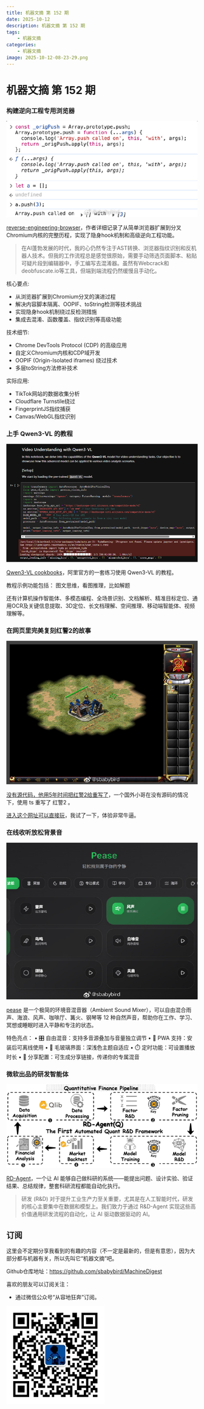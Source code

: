 ```yaml
---
title: 机器文摘 第 152 期
date: 2025-10-12
description: 机器文摘 第 152 期
tags: 
    - 机器文摘
categories: 
    - 机器文摘
image: 2025-10-12-08-23-29.png
---
```

# 机器文摘 第 152 期

### 构建逆向工程专用浏览器
![](2025-10-12-08-22-46.png)

[reverse-engineering-browser](https://nullpt.rs/reverse-engineering-browser)，作者详细记录了从简单浏览器扩展到分叉Chromium内核的完整历程，实现了隐身hook机制和高级逆向工程功能。

> 在AI蓬勃发展的时代，我的心仍然专注于AST转换、浏览器指纹识别和反机器人技术。但我的工作流程总是感觉很原始，需要手动筛选页面脚本、粘贴可疑片段到编辑器中，手工编写去混淆器。虽然有Webcrack和deobfuscate.io等工具，但端到端流程仍然缓慢且手动化。

核心要点:
- 从浏览器扩展到Chromium分叉的演进过程
- 解决内容脚本隔离、OOPIF、toString检测等技术挑战
- 实现隐身hook机制绕过反检测措施
- 集成去混淆、函数覆盖、指纹识别等高级功能

技术细节:
- Chrome DevTools Protocol (CDP) 的高级应用
- 自定义Chromium内核和CDP域开发
- OOPIF (Origin-Isolated iframes) 绕过技术
- 多层toString方法修补技术

实际应用:
- TikTok网站的数据收集分析
- Cloudflare Turnstile绕过
- FingerprintJS指纹捕获
- Canvas/WebGL指纹识别

### 上手 Qwen3-VL 的教程
![](2025-10-12-08-23-11.png)

[Qwen3-VL cookbooks](https://github.com/QwenLM/Qwen3-VL/tree/main/cookbooks)，阿里官方的一套练习使用 Qwen3-VL 的教程。

教程示例功能包括：
图文思维，看图推理，比如解题

还有计算机操作智能体、多模态编程、全场景识别、文档解析、精准目标定位、通用OCR及关键信息提取、3D定位、长文档理解、空间推理、移动端智能体、视频理解等。

### 在网页里完美复刻红警2的故事
![](2025-10-12-08-23-29.png)

[没有源代码，他用5年时间把红警2给重写了](https://zhuanlan.zhihu.com/p/1959574914458711924)，一个国外小哥在没有源码的情况下，使用 ts 重写了 红警2 。

[进入这个网址可以直接玩](https://www.ra2web.com/)，我试了一下，体验非常牛逼。

### 在线收听放松背景音
![](2025-10-12-08-23-55.png)

[pease](https://pease.day/) 是一个极简的环境音混音器（Ambient Sound Mixer），可以自由混合雨声、海浪、风声、咖啡厅、篝火、钢琴等 12 种自然声音，帮助你在工作、学习、冥想或睡眠时进入平静和专注的状态。

特色亮点：
• 🎛️ 自由混音：支持多音源叠加与音量独立调节
• 💾 PWA 支持：安装后可离线使用
• 🎨 毛玻璃界面：深浅色主题自适应
• ⏱️ 定时功能：可设置播放时长
• 🔗 分享配置：可生成分享链接，传递你的专属混音

### 微软出品的研发智能体
![](2025-10-12-08-24-21.png)

[RD-Agent](https://github.com/microsoft/RD-Agent)，一个让 AI 能够自己做科研的系统——能提出问题、设计实验、验证结果、总结规律，整套科研流程都能自动化执行。

> 研发 (R&D) 对于提升工业生产力至关重要，尤其是在人工智能时代，研发的核心主要集中在数据和模型上。我们致力于通过 R&D-Agent 实现这些高价值通用研发流程的自动化，让 AI 驱动数据驱动的 AI。

## 订阅
这里会不定期分享我看到的有趣的内容（不一定是最新的，但是有意思），因为大部分都与机器有关，所以先叫它“机器文摘”吧。

Github仓库地址：https://github.com/sbabybird/MachineDigest

喜欢的朋友可以订阅关注：

- 通过微信公众号“从容地狂奔”订阅。

![](../weixin.jpg)